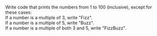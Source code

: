 Write code that prints the numbers from 1 to 100 (inclusive), except for these cases:\
     If a number is a multiple of 3, write "Fizz".\
     If a number is a multiple of 5, write "Buzz".\
     If a number is a multiple of both 3 and 5, write "FizzBuzz".